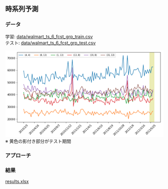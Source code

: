 ## 時系列予測

### データ

学習: [data/walmart_ts_6_fcst_grp_train.csv](./data/walmart_ts_6_fcst_grp_train.csv)  
テスト: [data/walmart_ts_6_fcst_grp_test.csv](./data/walmart_ts_6_fcst_grp_test.csv)  

<img src="./プロット.png" alt="ts_plot">
※ 黄色の影付き部分がテスト期間  


### アプローチ


### 結果
[results.xlsx](./results.xlsx)
